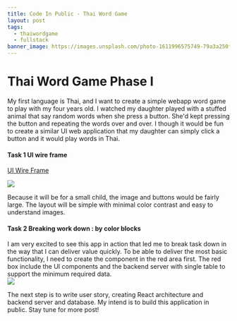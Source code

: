 ```yaml
---
title: Code In Public - Thai Word Game
layout: post
tags:
  - thaiwordgame
  - fullstack
banner_image: https://images.unsplash.com/photo-1611996575749-79a3a250f948?ixlib=rb-4.0.3&ixid=MnwxMjA3fDB8MHxwaG90by1wYWdlfHx8fGVufDB8fHx8&auto=format&fit=crop&w=1770&q=80
---
```


# Thai Word Game Phase I

My first language is Thai, and I want to create a simple webapp word game to play with my four years old. I watched my daughter played with a stuffed animal that say random words when she press a button. She'd kept pressing the button and repeating the words over and over. I though it would be fun to create a similar UI web application that my daughter can simply click a button and it would play words in Thai.

#### Task 1 UI wire frame

[UI Wire Frame](https://excalidraw.com/#json=SOM85H-29YGUNFU6atZI6,AfqFty9PlsO5-V41baM6qA)

<img class="blog-img" src="../../../asset/ThInitWireFrame.png">

Because it will be for a small child, the image and buttons would be fairly large. The layout will be simple with minimal color contrast and easy to understand images.

#### Task 2 Breaking work down : by color blocks

I am very excited to see this app in action that led me to break task down in the way that I can deliver value quickly. To be able to deliver the most basic functionality, I need to create the component in the red area first. The red box include the UI components and the backend server with single table to support the minimum required data.  
<img class="blog-img" src='../../../asset/ThWorkBreakDown.png'>

The next step is to write user story, creating React architecture and backend server and database. My intend is to build this application in public. Stay tune for more post!
